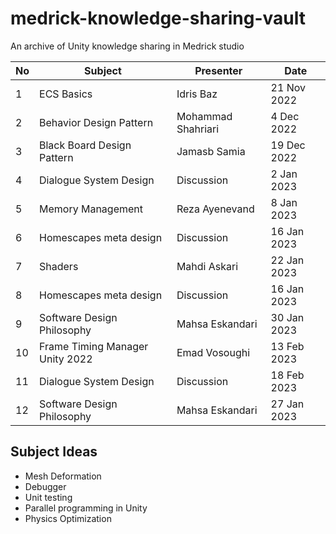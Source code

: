 # medrick-knowledge-sharing-vault
An archive of Unity knowledge sharing in Medrick studio

| No   | Subject     | Presenter     |     Date      |
|------|-------------|---------------|---------------|
|1     |ECS Basics   |Idris Baz      |  21 Nov 2022  |
|2     |Behavior Design Pattern   |Mohammad Shahriari      |  4 Dec 2022   |
|3     |Black Board Design Pattern   |Jamasb Samia      |  19 Dec 2022  |
|4     |Dialogue System Design   |Discussion      |  2 Jan 2023  |
|5     |Memory Management   |Reza Ayenevand      |  8 Jan 2023  |
|6     |Homescapes meta design   |Discussion      |  16 Jan 2023  |
|7     |Shaders   |Mahdi Askari      |  22 Jan 2023  |
|8     |Homescapes meta design   |Discussion      |  16 Jan 2023  |
|9     |Software Design Philosophy   |Mahsa Eskandari      |  30 Jan 2023  |
|10    |Frame Timing Manager Unity 2022  |Emad Vosoughi      |  13 Feb 2023  |
|11    |Dialogue System Design  |Discussion      |  18 Feb 2023  |
|12    |Software Design Philosophy   |Mahsa Eskandari      |  27 Jan 2023  |


## Subject Ideas
- Mesh Deformation
- Debugger
- Unit testing
- Parallel programming in Unity
- Physics Optimization
